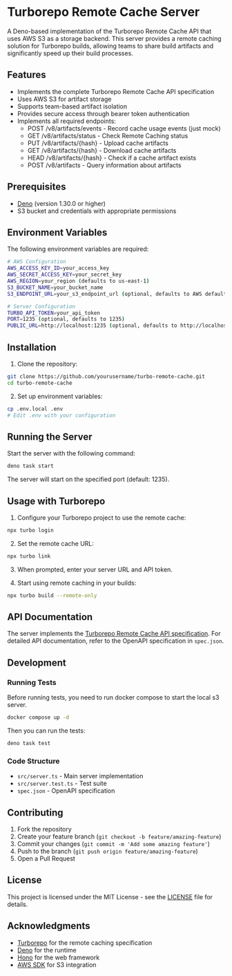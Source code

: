 # Turborepo Remote Cache Server

A Deno-based implementation of the Turborepo Remote Cache API that uses AWS S3
as a storage backend. This server provides a remote caching solution for
Turborepo builds, allowing teams to share build artifacts and significantly
speed up their build processes.

## Features

- Implements the complete Turborepo Remote Cache API specification
- Uses AWS S3 for artifact storage
- Supports team-based artifact isolation
- Provides secure access through bearer token authentication
- Implements all required endpoints:
  - POST /v8/artifacts/events - Record cache usage events (just mock)
  - GET /v8/artifacts/status - Check Remote Caching status
  - PUT /v8/artifacts/{hash} - Upload cache artifacts
  - GET /v8/artifacts/{hash} - Download cache artifacts
  - HEAD /v8/artifacts/{hash} - Check if a cache artifact exists
  - POST /v8/artifacts - Query information about artifacts

## Prerequisites

- [Deno](https://deno.land/) (version 1.30.0 or higher)
- S3 bucket and credentials with appropriate permissions

## Environment Variables

The following environment variables are required:

```bash
# AWS Configuration
AWS_ACCESS_KEY_ID=your_access_key
AWS_SECRET_ACCESS_KEY=your_secret_key
AWS_REGION=your_region (defaults to us-east-1)
S3_BUCKET_NAME=your_bucket_name
S3_ENDPOINT_URL=your_s3_endpoint_url (optional, defaults to AWS default endpoint)

# Server Configuration
TURBO_API_TOKEN=your_api_token
PORT=1235 (optional, defaults to 1235)
PUBLIC_URL=http://localhost:1235 (optional, defaults to http://localhost:1235)
```

## Installation

1. Clone the repository:

```bash
git clone https://github.com/yourusername/turbo-remote-cache.git
cd turbo-remote-cache
```

2. Set up environment variables:

```bash
cp .env.local .env
# Edit .env with your configuration
```

## Running the Server

Start the server with the following command:

```bash
deno task start
```

The server will start on the specified port (default: 1235).

## Usage with Turborepo

1. Configure your Turborepo project to use the remote cache:

```bash
npx turbo login
```

2. Set the remote cache URL:

```bash
npx turbo link
```

3. When prompted, enter your server URL and API token.

4. Start using remote caching in your builds:

```bash
npx turbo build --remote-only
```

## API Documentation

The server implements the
[Turborepo Remote Cache API specification](https://turbo.build/repo/docs/core-concepts/remote-caching).
For detailed API documentation, refer to the OpenAPI specification in
`spec.json`.

## Development

### Running Tests

Before running tests, you need to run docker compose to start the local s3
server.

```bash
docker compose up -d
```

Then you can run the tests:

```bash
deno task test
```

### Code Structure

- `src/server.ts` - Main server implementation
- `src/server.test.ts` - Test suite
- `spec.json` - OpenAPI specification

## Contributing

1. Fork the repository
2. Create your feature branch (`git checkout -b feature/amazing-feature`)
3. Commit your changes (`git commit -m 'Add some amazing feature'`)
4. Push to the branch (`git push origin feature/amazing-feature`)
5. Open a Pull Request

## License

This project is licensed under the MIT License - see the [LICENSE](LICENSE) file
for details.

## Acknowledgments

- [Turborepo](https://turbo.build/repo) for the remote caching specification
- [Deno](https://deno.land/) for the runtime
- [Hono](https://hono.dev/) for the web framework
- [AWS SDK](https://aws.amazon.com/sdk-for-javascript/) for S3 integration
